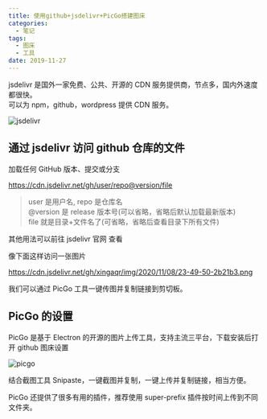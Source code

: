 ```yaml
---
title: 使用github+jsdelivr+PicGo搭建图床
categories:
  - 笔记
tags:
  - 图床
  - 工具
date: 2019-11-27
---
```


jsdelivr 是国外一家免费、公共、开源的 CDN 服务提供商，节点多，国内外速度都很快。  
可以为 npm，github，wordpress 提供 CDN 服务。

<!-- more -->

![jsdelivr][]

## 通过 jsdelivr 访问 github 仓库的文件

加载任何 GitHub 版本、提交或分支

https://cdn.jsdelivr.net/gh/user/repo@version/file

> user 是用户名, repo 是仓库名  
> @version 是 release 版本号(可以省略，省略后默认加载最新版本)  
> file 就是目录+文件名了(可省略，省略后查看目录下所有文件)

其他用法可以前往 jsdelivr 官网 查看

像下面这样访问一张图片

<https://cdn.jsdelivr.net/gh/xingaqr/img/2020/11/08/23-49-50-2b21b3.png>

我们可以通过 PicGo 工具一键传图并复制链接到剪切板。

## PicGo 的设置

PicGo 是基于 Electron 的开源的图片上传工具，支持主流三平台，下载安装后打开 github 图床设置

![picgo][]

结合截图工具 Snipaste，一键截图并复制，一键上传并复制链接，相当方便。

PicGo 还提供了很多有用的插件，推荐使用 super-prefix 插件按时间上传到不同文件夹。

[jsdelivr]: https://cdn.jsdelivr.net/gh/xingaqr/img/2020/11/09/20-25-30-47dbe1.png 'jsdelivr节点分布'
[picgo]: https://cdn.jsdelivr.net/gh/xingaqr/img/2020/11/09/20-25-54-965acb.png 'PicGo设置'
